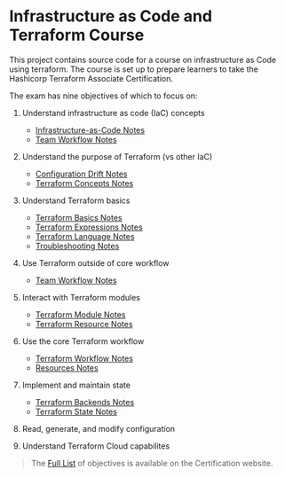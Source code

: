 # Infrastructure as Code and Terraform Course

This project contains source code for a course on infrastructure as Code using
terraform. The course is set up to prepare learners to take the Hashicorp Terraform
Associate Certification.

The exam has nine objectives of which to focus on:

1. Understand infrastructure as code (IaC) concepts
    - [Infrastructure-as-Code Notes](./infrastructure-as-code/README.md)
    - [Team Workflow Notes](./team-workflow/README.md)

2. Understand the purpose of Terraform (vs other IaC)
    - [Configuration Drift Notes](./configuration-drift/README.md)
    - [Terraform Concepts Notes](./terraform-concepts/README.md)

3. Understand Terraform basics
    - [Terraform Basics Notes](./terraform-basics/README.md)
    - [Terraform Expressions Notes](./expressions/README.md)
    - [Terraform Language Notes](./terraform-language/README.md)
    - [Troubleshooting Notes](./troubleshooting/README.md)

4. Use Terraform outside of core workflow
    - [Team Workflow Notes](./team-workflow/README.md)

5. Interact with Terraform modules
    - [Terraform Module Notes](./terraform-modules/README.md)
    - [Terraform Resource Notes](./terraform-resources/README.md)

6. Use the core Terraform workflow
    - [Terraform Workflow Notes](./terraform-workflow/README.md)
    - [Resources Notes](./resources/README.md)

7. Implement and maintain state
    - [Terraform Backends Notes](./terraform-backends/README.md)
    - [Terraform State Notes](./terraform-state/README.md)

8. Read, generate, and modify configuration

9. Understand Terraform Cloud capabilites

> The [Full List](https://www.hashicorp.com/certification/terraform-associate) of
> objectives is available on the Certification website.



